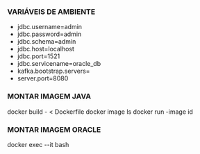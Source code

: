 
### VARIÁVEIS DE AMBIENTE

- jdbc.username=admin
- jdbc.password=admin
- jdbc.schema=admin
- jdbc.host=localhost
- jdbc.port=1521
- jdbc.servicename=oracle_db
- kafka.bootstrap.servers=
- server.port=8080

### MONTAR IMAGEM JAVA

docker build - < Dockerfile
docker image ls
docker run -image id

### MONTAR IMAGEM ORACLE

docker exec --it <oracle-db> bash



